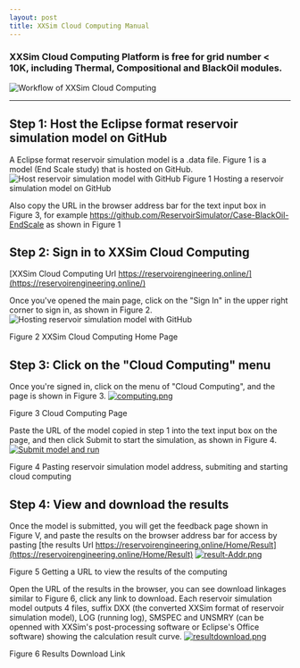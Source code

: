 ```yaml
---
layout: post
title: XXSim Cloud Computing Manual
---
```

### XXSim Cloud Computing Platform is free for grid number < 10K, including Thermal, Compositional and BlackOil modules.


![Workflow of XXSim Cloud Computing](https://www.peclouds.com/wp-content/uploads/2019/07/cloud-computing-workflow.png "Workflow")
  
---

## Step 1: Host the Eclipse format reservoir simulation model on GitHub
A Eclipse format reservoir simulation model is a .data file.
Figure 1 is a model (End Scale study) that is hosted on GitHub. 
![Host reservoir simulation model with GitHub](https://i.postimg.cc/Y2x2cN3x/githubcase.png "GitHub sample")
Figure 1 Hosting a reservoir simulation model on GitHub

Also copy the URL in the browser address bar for the text input box in Figure 3, for example https://github.com/ReservoirSimulator/Case-BlackOil-EndScale as shown in Figure 1

## Step 2: Sign in to XXSim Cloud Computing
[XXSim Cloud Computing Url https://reservoirengineering.online/](https://reservoirengineering.online/)

Once you've opened the main page, click on the "Sign In" in the upper right corner to sign in, as shown in Figure 2. ![Hosting reservoir simulation model with GitHub](https://www.peclouds.com/wp-content/uploads/2019/07/home.png "Home Page")

Figure 2 XXSim Cloud Computing Home Page

## Step 3: Click on the "Cloud Computing" menu

Once you're signed in, click on the menu of "Cloud Computing", and the page is shown in Figure 3. [![computing.png](https://www.peclouds.com/wp-content/uploads/2019/07/computing.png)](https://www.peclouds.com/wp-content/uploads/2019/07/computing.png)

Figure 3 Cloud Computing Page

Paste the URL of the model copied in step 1 into the text input box on the page, and then click Submit to start the simulation, as shown in Figure 4. [![Submit model and run](https://www.peclouds.com/wp-content/uploads/2019/07/submit.png)](https://www.peclouds.com/wp-content/uploads/2019/07/submit.png)

Figure 4 Pasting reservoir simulation model address, submiting and starting cloud computing

## Step 4: View and download the results
Once the model is submitted, you will get the feedback page shown in Figure V, and paste the results on the browser address bar for access by pasting [the results Url https://reservoirengineering.online/Home/Result](https://reservoirengineering.online/Home/Result) [![result-Addr.png](https://www.peclouds.com/wp-content/uploads/2019/07/result-Addr.png)](https://www.peclouds.com/wp-content/uploads/2019/07/result-Addr.png/)

Figure 5 Getting a URL to view the results of the computing

Open the URL of the results in the browser, you can see download linkages similar to Figure 6, click any link to download.
Each reservoir simulation model outputs 4 files, suffix DXX (the converted XXSim format of reservoir simulation model), LOG (running log), SMSPEC and UNSMRY (can be openned with XXSim's post-processing software or Eclipse's Office software) showing the calculation result curve. [![resultdownload.png](https://www.peclouds.com/wp-content/uploads/2019/07/resultdownload.png)](https://www.peclouds.com/wp-content/uploads/2019/07/resultdownload.png)

Figure 6 Results Download Link
